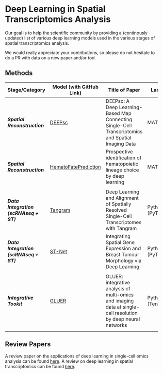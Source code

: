 # Deep Learning in Spatial Transcriptomics Analysis
Our goal is to help the scientific community by providing a (continously updated) list of various deep learning models used in the various stages of spatial transcriptomics analysis. 

We would really appreciate your contributions, so please do not hesitate to do a PR with data on a new paper and/or tool.

## Methods

| Stage/Category                             | Model (with GitHub Link)                                                | Title of Paper                                                                                                | Language            | Year | Reference                                                                                                                                                                                                                                             | Additional Notes |
|------------------------------------|-------------------------------------------------------------------------|---------------------------------------------------------------------------------------------------------------|---------------------|------|-------------------------------------------------------------------------------------------------------------------------------------------------------------------------------------------------------------------------------------------------------|------------------|
| ***Spatial Reconstruction***           | [DEEPsc](https://github.com/fmaseda/DEEPsc)                             | DEEPsc: A Deep Learning-Based Map Connecting Single-Cell Transcriptomics and Spatial Imaging Data             | MATLAB              | 2021 | Maseda F, Cang Z, Nie Q. 2021. DEEPsc: A Deep Learning-Based Map  Connecting Single-Cell Transcriptomics and Spatial Imaging Data. Front  Genet 12: 636743.                                                                                           |                  |
| ***Spatial Reconstruction***           | [HematoFatePrediction](https://github.com/marrlab/HematoFatePrediction) | Prospective identification of hematopoietic lineage choice by deep learning                                   | MATLAB              | 2017 | Buggenthin F, Buettner F, Hoppe PS, Endele M, Kroiss M, Strasser M,  Schwarzfischer M, Loeffler D, Kokkaliaris KD, Hilsenbeck O, et al. 2017.  Prospective identification of hematopoietic lineage choice by deep  learning. Nat Methods 14: 403–406. |                  |
|                                    |                                                                         |                                                                                                               |                     |      |                                                                                                                                                                                                                                                       |                  |
| ***Data Integration (scRNAseq + ST)*** | [Tangram](https://github.com/broadinstitute/Tangram)                    | Deep Learning and Alignment of Spatially Resolved Single-Cell Transcriptomes with Tangram                     | Python (PyTorch)    | 2021 | Biancalani, T., Scalia, G., Buffoni, L. et al. Deep learning and alignment of spatially resolved single-cell transcriptomes with Tangram.Nat Methods 18, 1352–1362 (2021). https://doi.org/10.1038/s41592-021-01264-7.                                |                  |
| ***Data Integration (scRNAseq + ST)*** | [ST-Net](https://github.com/bryanhe/ST-Net)                             | Integrating Spatial Gene Expression and Breast Tumour Morphology via Deep Learning                            | Python (PyTorch)    | 2021 | He B, Bergenstråhle L, Stenbeck L, Abid A, Andersson A, Borg Å, Maaskola  J, Lundeberg J, Zou J. 2020. Integrating spatial gene expression and  breast tumour morphology via deep learning. Nat Biomed Eng 4: 827–834.                                |                  |
|                                    |                                                                         |                                                                                                               |                     |      |                                                                                                                                                                                                                                                       |                  |
| ***Integrative Tookit***               | [GLUER](https://github.com/software-github/GLUER)                       | GLUER: integrative analysis of multi-omics and imaging data at single-cell resolution by deep neural networks | Python (TensorFlow) | 2021 | GLUER: integrative analysis of single-cell omics and imaging data by deep neural network. Tao Peng, Gregory M. Chen, KaiTan. bioRxiv 2021.01.25.427845; doi: https://doi.org/10.1101/2021.01.25.427845                                                |                  |
|                                    |                                                                         |                                                                                                               |                     |      |                                                                                                                                                                                                                                                       |                  |




## Review Papers

A review paper on the applications of deep learning in single-cell omics analysis can be found [here](https://www.biorxiv.org/content/10.1101/2021.11.26.470166v2).
A review on deep learning in spatial transcriptomics can be found [here](https://www.biorxiv.org/content/10.1101/2022.02.28.482392v1).


